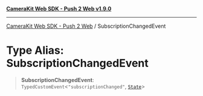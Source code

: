 [**CameraKit Web SDK - Push 2 Web v1.9.0**](../README.md)

***

[CameraKit Web SDK - Push 2 Web](../globals.md) / SubscriptionChangedEvent

# Type Alias: SubscriptionChangedEvent

> **SubscriptionChangedEvent**: `TypedCustomEvent`\<`"subscriptionChanged"`, [`State`](../enumerations/State.md)\>
